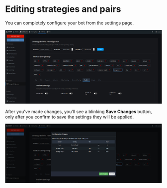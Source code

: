 # Editing strategies and pairs

You can completely configure your bot from the settings page.

![](../../.gitbook/assets/image-6.png)

After you've made changes, you'll see a blinking **Save Changes** button, only after you confirm to save the settings they will be applied.

![](../../.gitbook/assets/image-12.png)

